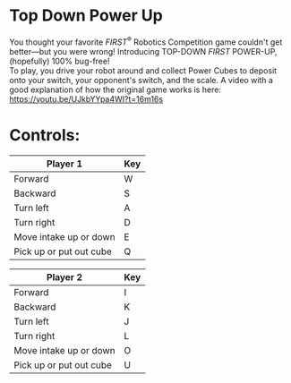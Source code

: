 # Top Down Power Up
You thought your favorite *FIRST*<sup>®</sup> Robotics Competition game couldn't get better—but you were wrong! Introducing TOP-DOWN *FIRST* POWER-UP, (hopefully) 100% bug-free!  
To play, you drive your robot around and collect Power Cubes to deposit onto your switch, your opponent's switch, and the scale. A video with a good explanation of how the original game works is here: https://youtu.be/UJkbYYpa4WI?t=16m16s

# Controls:
| Player 1                | Key |
|-------------------------|-----|
| Forward                 | W   |
| Backward                | S   |
| Turn left               | A   |
| Turn right              | D   |
| Move intake up or down  | E   |
| Pick up or put out cube | Q   |

| Player 2                | Key |
|-------------------------|-----|
| Forward                 | I   |
| Backward                | K   |
| Turn left               | J   |
| Turn right              | L   |
| Move intake up or down  | O   |
| Pick up or put out cube | U   |